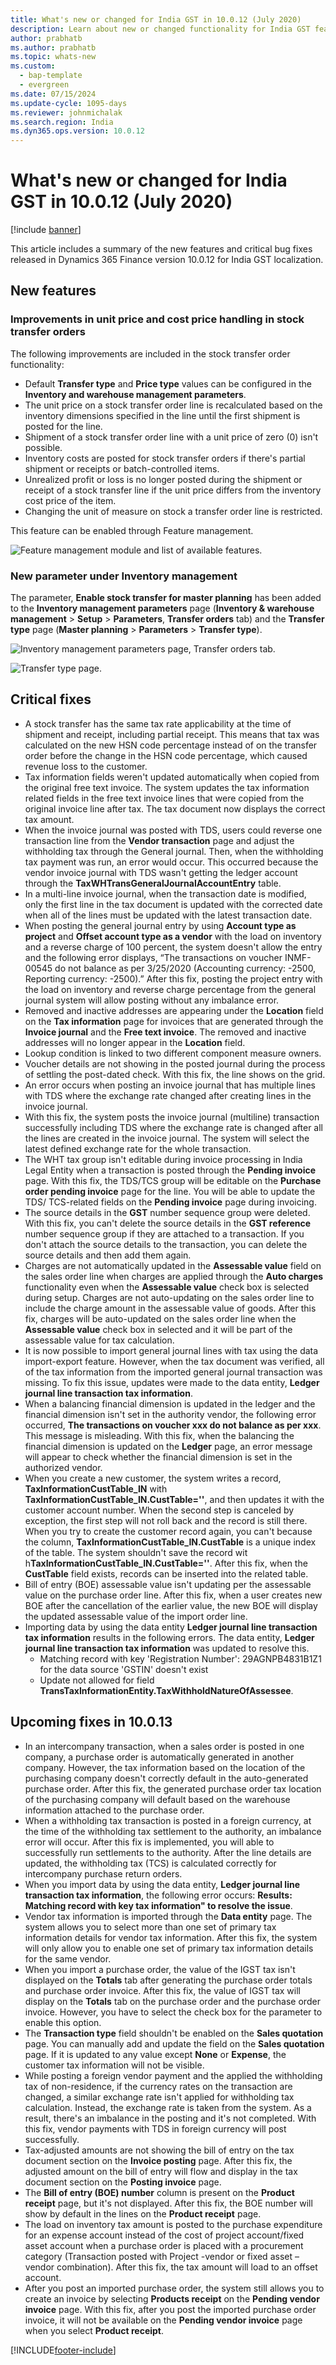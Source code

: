```yaml
---
title: What's new or changed for India GST in 10.0.12 (July 2020)
description: Learn about new or changed functionality for India GST features released in Dynamics 365 Finance version 10.0.12, including outlines on new features.
author: prabhatb
ms.author: prabhatb
ms.topic: whats-new
ms.custom:
  - bap-template
  - evergreen
ms.date: 07/15/2024
ms.update-cycle: 1095-days
ms.reviewer: johnmichalak
ms.search.region: India
ms.dyn365.ops.version: 10.0.12
---
```


# What's new or changed for India GST in 10.0.12 (July 2020)

[!include [banner](../../includes/banner.md)]

This article includes a summary of the new features and critical bug fixes released in Dynamics 365 Finance version 10.0.12 for India GST localization. 

## New features

### Improvements in unit price and cost price handling in stock transfer orders  

The following improvements are included in the stock transfer order functionality: 

- Default **Transfer type** and **Price type** values can be configured in the **Inventory and warehouse management parameters**. 
- The unit price on a stock transfer order line is recalculated based on the inventory dimensions specified in the line until the first shipment is posted for the line. 
- Shipment of a stock transfer order line with a unit price of zero (0) isn't possible. 
- Inventory costs are posted for stock transfer orders if there's partial shipment or receipts or batch-controlled items. 
- Unrealized profit or loss is no longer posted during the shipment or receipt of a stock transfer line if the unit price differs from the inventory cost price of the item. 
- Changing the unit of measure on stock a transfer order line is restricted. 

This feature can be enabled through Feature management.

![Feature management module and list of available features.](../media/gst-feature-management.png)

### New parameter under Inventory management

The parameter, **Enable stock transfer for master planning** has been added to the **Inventory management parameters** page (**Inventory & warehouse management** > **Setup** > **Parameters**, **Transfer orders** tab) and the **Transfer type** page (**Master planning** > **Parameters** > **Transfer type**).  

![Inventory management parameters page, Transfer orders tab.](../media/gst-inventory-parameters.png)

![Transfer type page.](../media/gst-master-planning-parameters.png)

## Critical fixes 

- A stock transfer has the same tax rate applicability at the time of shipment and receipt, including partial receipt. This means that tax was calculated on the new HSN code percentage instead of on the transfer order before the change in the HSN code percentage, which caused revenue loss to the customer.    
- Tax information fields weren't updated automatically when copied from the original free text invoice. The system updates the tax information related fields in the free text invoice lines that were copied from the original invoice line after tax. The tax document now displays the correct tax amount.   
- When the invoice journal was posted with TDS, users could reverse one transaction line from the **Vendor transaction** page and adjust the withholding tax through the General journal. Then, when the withholding tax payment was run, an error would occur. This occurred because the vendor invoice journal with TDS wasn't getting the ledger account through the **TaxWHTransGeneralJournalAccountEntry** table.
- In a multi-line invoice journal, when the transaction date is modified, only the first line in the tax document is updated with the corrected date when all of the lines must be updated with the latest transaction date.  
- When posting the general journal entry by using **Account type as project** and **Offset account type as a vendor** with the load on inventory and a reverse charge of 100 percent, the system doesn't allow the entry and the following error displays, “The transactions on voucher INMF-00545 do not balance as per 3/25/2020 (Accounting currency: -2500, Reporting currency: -2500).” After this fix, posting the project entry with the load on inventory and reverse charge percentage from the general journal system will allow posting without any imbalance error.  
- Removed and inactive addresses are appearing under the **Location** field on the **Tax information** page for invoices that are generated through the **Invoice journal** and the **Free text invoice**. The removed and inactive addresses will no longer appear in the **Location** field.  
- Lookup condition is linked to two different component measure owners.
- Voucher details are not showing in the posted journal during the process of settling the post-dated check. With this fix, the line shows on the grid.  
- An error occurs when posting an invoice journal that has multiple lines with TDS where the exchange rate changed after creating lines in the invoice journal. 
-  With this fix, the system posts the invoice journal (multiline) transaction successfully including TDS where the exchange rate is changed after all the lines are created in the invoice journal. The system will select the latest defined exchange rate for the whole transaction.  
- The WHT tax group isn't editable during invoice processing in India Legal Entity when a transaction is posted through the **Pending invoice** page. With this fix, the TDS/TCS group will be editable on the **Purchase order pending invoice** page for the line. You will be able to update the TDS/ TCS-related fields on the **Pending invoice** page during invoicing.  
- The source details in the **GST** number sequence group were deleted. With this fix, you can't delete the source details in the **GST reference** number sequence group if they are attached to a transaction. If you don't attach the source details to the transaction, you can delete the source details and then add them again.  
- Charges are not automatically updated in the **Assessable value** field on the sales order line when charges are applied through the **Auto charges** functionality even when the **Assessable value** check box is selected during setup. Charges are not auto-updating on the sales order line to include the charge amount in the assessable value of goods. After this fix, charges will be auto-updated on the sales order line when the **Assessable value** check box in selected and it will be part of the assessable value for tax calculation.  
- It is now possible to import general journal lines with tax using the data import-export feature. However, when the tax document was verified, all of the tax information from the imported general journal transaction was missing. To fix this issue, updates were made to the data entity, **Ledger journal line transaction tax information**.  
- When a balancing financial dimension is updated in the ledger and the financial dimension isn't set in the authority vendor, the following error occurred, **The transactions on voucher xxx do not balance as per xxx**. This message is misleading. With this fix, when the balancing the financial dimension is updated on the **Ledger** page, an error message will appear to check whether the financial dimension is set in the authorized vendor.   
- When you create a new customer, the system writes a record, **TaxInformationCustTable_IN** with **TaxInformationCustTable_IN.CustTable=''**, and then updates it with the customer account number. When the second step is canceled by exception, the first step will not roll back and the record is still there. When you try to create the customer record again, you can't because the column, **TaxInformationCustTable_IN.CustTable** is a unique index of the table. The system shouldn't save the record wit h**TaxInformationCustTable_IN.CustTable=''**. After this fix, when the **CustTable** field exists, records can be inserted into the related table.  
- Bill of entry (BOE) assessable value isn't updating per the assessable value on the purchase order line. After this fix, when a user creates new BOE after the cancellation of the earlier value, the new BOE will display the updated assessable value of the import order line.  
- Importing data by using the data entity **Ledger journal line transaction tax information** results in the following errors. The data entity, **Ledger journal line transaction tax information** was updated to resolve this.   
    - Matching record with key 'Registration Number': 29AGNPB4831B1Z1 for the data source 'GSTIN' doesn't exist  
    - Update not allowed for field **TransTaxInformationEntity.TaxWithholdNatureOfAssessee**. 

## Upcoming fixes in 10.0.13

- In an intercompany transaction, when a sales order is posted in one company, a purchase order is automatically generated in another company. However, the tax information based on the location of the purchasing company doesn't correctly default in the auto-generated purchase order. After this fix, the generated purchase order tax location of the purchasing company will default based on the warehouse information attached to the purchase order.
- When a withholding tax transaction is posted in a foreign currency, at the time of the withholding tax settlement to the authority, an imbalance error will occur. After this fix is implemented, you will able to successfully run settlements to the authority. After the line details are updated, the withholding tax (TCS) is calculated correctly for intercompany purchase return orders.
- When you import data by using the data entity, **Ledger journal line transaction tax information**, the following error occurs: **Results: Matching record with key tax information" to resolve the issue**.
- Vendor tax information is imported through the **Data entity** page. The system allows you to select more than one set of primary tax information details for vendor tax information. After this fix, the system will only allow you to enable one set of primary tax information details for the same vendor.
- When you import a purchase order, the value of the IGST tax isn't displayed on the **Totals** tab after generating the purchase order totals and purchase order invoice. After this fix, the value of IGST tax will display on the **Totals** tab on the purchase order and the purchase order invoice. However, you have to select the check box for the parameter to enable this option.
- The **Transaction type** field shouldn't be enabled on the **Sales quotation** page. You can manually add and update the field on the **Sales quotation** page. If it is updated to any value except **None** or **Expense**, the customer tax information will not be visible.
- While posting a foreign vendor payment and the applied the withholding tax of non-residence, if the currency rates on the transaction are changed, a similar exchange rate isn't applied for withholding tax calculation. Instead, the exchange rate is taken from the system. As a result, there's an imbalance in the posting and it's not completed. With this fix, vendor payments with TDS in foreign currency will post successfully.
- Tax-adjusted amounts are not showing the bill of entry on the tax document section on the **Invoice posting** page. After this fix, the adjusted amount on the bill of entry will flow and display in the tax document section on the **Posting invoice** page. 
- The **Bill of entry (BOE) number** column is present on the **Product receipt** page, but it's not displayed. After this fix, the BOE number will show by default in the lines on the **Product receipt** page.
- The load on inventory tax amount is posted to the purchase expenditure for an expense account instead of the cost of project account/fixed asset account when a purchase order is placed with a procurement category (Transaction posted with Project -vendor or fixed asset – vendor combination). After this fix, the tax amount will load to an offset account.
- After you post an imported purchase order, the system still allows you to create an invoice by selecting **Products receipt** on the **Pending vendor invoice** page. With this fix, after you post the imported purchase order invoice, it will not be available on the **Pending vendor invoice** page when you select **Product receipt**.



[!INCLUDE[footer-include](../../../includes/footer-banner.md)]
